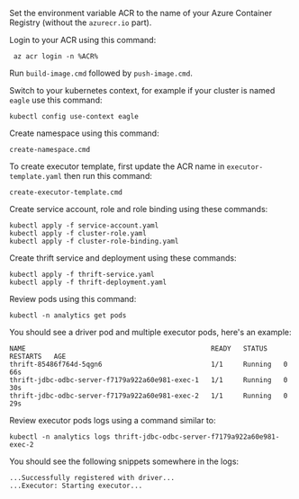 
Set the environment variable ACR to the name of your Azure Container Registry (without the `azurecr.io` part).

Login to your ACR using this command:
```
 az acr login -n %ACR%
```

Run `build-image.cmd` followed by `push-image.cmd`.

Switch to your kubernetes context, for example if your cluster is named `eagle` use this command:
```
kubectl config use-context eagle
```

Create namespace using this command:
```
create-namespace.cmd
```

To create executor template, first update the ACR name in `executor-template.yaml` then run this command:
```
create-executor-template.cmd
```

Create service account, role and role binding using these commands:
```
kubectl apply -f service-account.yaml
kubectl apply -f cluster-role.yaml
kubectl apply -f cluster-role-binding.yaml
```

Create thrift service and deployment using these commands:
```
kubectl apply -f thrift-service.yaml
kubectl apply -f thrift-deployment.yaml
```

Review pods using this command:
```
kubectl -n analytics get pods
```

You should see a driver pod and multiple executor pods, here's an example:
```
NAME                                              READY   STATUS    RESTARTS   AGE
thrift-85486f764d-5qgn6                           1/1     Running   0          66s
thrift-jdbc-odbc-server-f7179a922a60e981-exec-1   1/1     Running   0          30s
thrift-jdbc-odbc-server-f7179a922a60e981-exec-2   1/1     Running   0          29s
```

Review executor pods logs using a command similar to:
```
kubectl -n analytics logs thrift-jdbc-odbc-server-f7179a922a60e981-exec-2
```
You should see the following snippets somewhere in the logs:
```
...Successfully registered with driver...
...Executor: Starting executor...
```
